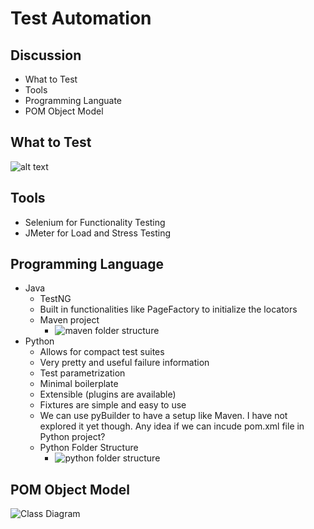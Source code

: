 # Test Automation

## Discussion
* What to Test
* Tools
* Programming Languate
* POM Object Model

## What to Test
![alt text](https://raw.githubusercontent.com/amitsaran/plantuml/master/what_to_test.png)

## Tools
* Selenium for Functionality Testing
* JMeter for Load and Stress Testing

## Programming Language
* Java
  * TestNG
  * Built in functionalities like PageFactory to initialize the locators
  * Maven project
    * ![maven folder structure](http://www.plantuml.com/plantuml/png/1S5H4i8m20JGg-W13FzUfeCfsZWXT61Nhz_txcFroTsOytO0Ppr5Kl_jCt3mnRBiiM0BhOTBiNn07n1OGObmnOWbhWLB-UfFjtVCtN8h93kOraxwl000)
* Python
  * Allows for compact test suites
  * Very pretty and useful failure information
  * Test parametrization
  * Minimal boilerplate
  * Extensible (plugins are available) 
  * Fixtures are simple and easy to use 
  * We can use pyBuilder to have a setup like Maven. I have not explored it yet though. Any idea if we can incude pom.xml file in Python project?
  * Python Folder Structure
    * ![python folder structure](http://www.plantuml.com/plantuml/png/1S7H3O8n20R0LNG0oxlB_C4MRPC23Np4kBrtzsLzrv2AVPl0oITHyBTz5cQzAYMw6yJGkYjbfIxm0mH9SC6LiTn8EI51vuVfThrz3uah4TLH8UsKxZy0)

## POM Object Model
 ![Class Diagram](http://www.plantuml.com/plantuml/png/1S7H3G9120JGLhG0bt-RCRX7xaYMvS8CiNtVU_gUgm_hMe-BlF4MAVsDqtdrjs4rSzCsnymGDCAfBmeDr6Q6qdDBA6WbSodmELpFqXXtn_e3)
